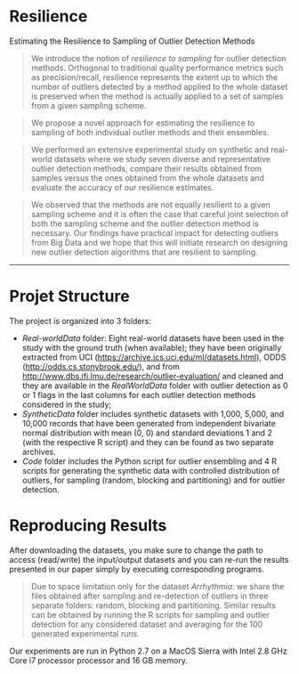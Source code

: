 # Resilience
Estimating the Resilience to Sampling of Outlier Detection Methods

> We  introduce the notion of  *resilience  to sampling* for outlier detection methods. Orthogonal to  traditional quality performance metrics such as precision/recall, resilience represents the extent up to which the number of outliers detected by a method applied to the whole dataset is preserved when the method is actually applied to a set of samples from a given sampling scheme. 
        
> We propose a novel approach for estimating the resilience to sampling of both individual outlier methods and their ensembles. 

> We performed an extensive experimental study on synthetic and real-world datasets where we study seven diverse and representative outlier detection methods, compare their results obtained from samples versus the ones obtained from the whole datasets and evaluate the accuracy of our resilience estimates. 

> We observed that the methods are not equally resilient to a given sampling scheme and it is often the case that careful joint selection of both the sampling scheme and the outlier detection method is necessary. Our findings have practical impact for detecting outliers from Big Data and we hope that this will initiate research on designing new outlier detection algorithms that are resilient to sampling.

***

# Projet Structure
        
The project is organized into 3 folders:
* *Real-worldData* folder: Eight real-world datasets have been used in the study with the ground truth (when available); they have been originally extracted from UCI (https://archive.ics.uci.edu/ml/datasets.html),  ODDS (http://odds.cs.stonybrook.edu/), and from http://www.dbs.ifi.lmu.de/research/outlier-evaluation/ and cleaned and they are available in the *RealWorldData* folder with outlier detection as 0 or 1 flags in the last columns for each outlier detection methods considered in the study;
* *SyntheticData* folder includes synthetic datasets with 1,000, 5,000, and 10,000 records that have been generated from independent bivariate normal distribution with mean (0, 0) and standard deviations 1 and 2 (with the respective R script) and they can be found as two separate archives.
* *Code* folder includes the Python script for outlier ensembling and 4 R scripts for generating the synthetic data with controlled distribution of outliers, for sampling (random, blocking and partitioning) and for outlier detection.


# Reproducing Results

After downloading the datasets, you make sure to change the path to access (read/write) the input/output datasets and you can re-run the results presented in our paper simply by executing corresponding programs. 

> Due to space limitation only for the dataset *Arrhythmia*: we share the files obtained after sampling and re-detection of outliers in three separate folders: random, blocking and partitioning. Similar results can be obtained by running the R scripts for sampling and outlier detection for any considered dataset and averaging for the 100 generated experimental runs.

Our experiments are run in Python 2.7 on a MacOS Sierra with Intel 2.8 GHz Core i7 processor processor and 16 GB memory. 
